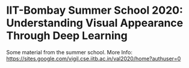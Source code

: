 # IIT-Bombay Summer School 2020: Understanding Visual Appearance Through Deep Learning


Some material from the summer school.
More Info: https://sites.google.com/vigil.cse.iitb.ac.in/val2020/home?authuser=0
